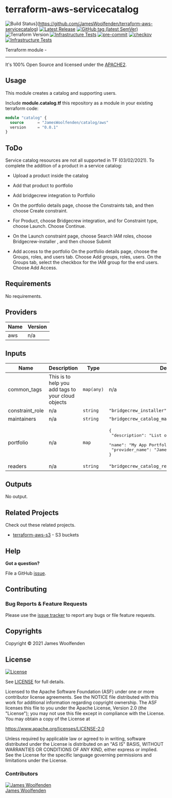 # terraform-aws-servicecatalog

![Build Status](https://github.com/JamesWoolfenden/terraform-aws-servicecatalog/workflows/Verify%20and%20Bump/badge.svg?branch=master)](https://github.com/JamesWoolfenden/terraform-aws-servicecatalog)
[![Latest Release](https://img.shields.io/github/release/JamesWoolfenden/terraform-aws-servicecatalog.svg)](https://github.com/JamesWoolfenden/terraform-aws-servicecatalog/releases/latest)
[![GitHub tag (latest SemVer)](https://img.shields.io/github/tag/JamesWoolfenden/terraform-aws-servicecatalog.svg?label=latest)](https://github.com/JamesWoolfenden/terraform-aws-servicecatalog/releases/latest)
![Terraform Version](https://img.shields.io/badge/tf-%3E%3D0.14.0-blue.svg)
[![Infrastructure Tests](https://www.bridgecrew.cloud/badges/github/JamesWoolfenden/terraform-aws-servicecatalog/cis_aws)](https://www.bridgecrew.cloud/link/badge?vcs=github&fullRepo=JamesWoolfenden%2Fterraform-aws-servicecatalog&benchmark=CIS+AWS+V1.2)
[![pre-commit](https://img.shields.io/badge/pre--commit-enabled-brightgreen?logo=pre-commit&logoColor=white)](https://github.com/pre-commit/pre-commit)
[![checkov](https://img.shields.io/badge/checkov-verified-brightgreen)](https://www.checkov.io/)
[![Infrastructure Tests](https://www.bridgecrew.cloud/badges/github/jameswoolfenden/terraform-aws-servicecatalog/general)](https://www.bridgecrew.cloud/link/badge?vcs=github&fullRepo=JamesWoolfenden%2Fterraform-aws-servicecatalog&benchmark=INFRASTRUCTURE+SECURITY)

Terraform module -

---

It's 100% Open Source and licensed under the [APACHE2](LICENSE).

## Usage

This module creates a catalog and supporting users.

Include **module.catalog.tf** this repository as a module in your existing terraform code:

```terraform
module "catalog" {
  source      = "JamesWoolfenden/catalog/aws"
  version     = "0.0.1"
}
```

## ToDo

Service catalog resources are not all supported in TF (03/02/2021).
To complete the addition of a product in a service catalog:

- Upload a product inside the catalog
- Add that product to portfolio
- Add bridgecrew integration to Portfolio
- On the portfolio details page, choose the Constraints tab, and then choose Create constraint.
- For Product, choose Bridgecrew integration, and for Constraint type, choose Launch. Choose Continue.
- On the Launch constraint page, choose Search IAM roles, choose Bridgecrew-installer , and then choose Submit

- Add access to the portfolio
  On the portfolio details page, choose the Groups, roles, and users tab.
  Choose Add groups, roles, users.
  On the Groups tab, select the checkbox for the IAM group for the end users.
  Choose Add Access.

<!-- BEGINNING OF PRE-COMMIT-TERRAFORM DOCS HOOK -->
## Requirements

No requirements.

## Providers

| Name | Version |
|------|---------|
| aws | n/a |

## Inputs

| Name | Description | Type | Default | Required |
|------|-------------|------|---------|:--------:|
| common\_tags | This is to help you add tags to your cloud objects | `map(any)` | n/a | yes |
| constraint\_role | n/a | `string` | `"bridgecrew_installer"` | no |
| maintainers | n/a | `string` | `"bridgecrew_catalog_maintainers"` | no |
| portfolio | n/a | `map` | <pre>{<br>  "description": "List of my organizations apps",<br>  "name": "My App Portfolio",<br>  "provider_name": "James"<br>}</pre> | no |
| readers | n/a | `string` | `"bridgecrew_catalog_readers"` | no |

## Outputs

No output.

<!-- END OF PRE-COMMIT-TERRAFORM DOCS HOOK -->

## Related Projects

Check out these related projects.

- [terraform-aws-s3](https://github.com/jameswoolfenden/terraform-aws-s3) - S3 buckets

## Help

**Got a question?**

File a GitHub [issue](https://github.com/JamesWoolfenden/terraform-aws-servicecatalog/issues).

## Contributing

### Bug Reports & Feature Requests

Please use the [issue tracker](https://github.com/JamesWoolfenden/terraform-aws-servicecatalog/issues) to report any bugs or file feature requests.

## Copyrights

Copyright © 2021 James Woolfenden

## License

[![License](https://img.shields.io/badge/License-Apache%202.0-blue.svg)](https://opensource.org/licenses/Apache-2.0)

See [LICENSE](LICENSE) for full details.

Licensed to the Apache Software Foundation (ASF) under one
or more contributor license agreements. See the NOTICE file
distributed with this work for additional information
regarding copyright ownership. The ASF licenses this file
to you under the Apache License, Version 2.0 (the
"License"); you may not use this file except in compliance
with the License. You may obtain a copy of the License at

<https://www.apache.org/licenses/LICENSE-2.0>

Unless required by applicable law or agreed to in writing,
software distributed under the License is distributed on an
"AS IS" BASIS, WITHOUT WARRANTIES OR CONDITIONS OF ANY
KIND, either express or implied. See the License for the
specific language governing permissions and limitations
under the License.

### Contributors

[![James Woolfenden][jameswoolfenden_avatar]][jameswoolfenden_homepage]<br/>[James Woolfenden][jameswoolfenden_homepage]

[jameswoolfenden_homepage]: https://github.com/jameswoolfenden
[jameswoolfenden_avatar]: https://github.com/jameswoolfenden.png?size=150
[github]: https://github.com/jameswoolfenden
[linkedin]: https://www.linkedin.com/in/jameswoolfenden/
[twitter]: https://twitter.com/JimWoolfenden
[share_twitter]: https://twitter.com/intent/tweet/?text=terraform-aws-servicecatalog&url=https://github.com/JamesWoolfenden/terraform-aws-servicecatalog
[share_linkedin]: https://www.linkedin.com/shareArticle?mini=true&title=terraform-aws-servicecatalog&url=https://github.com/JamesWoolfenden/terraform-aws-servicecatalog
[share_reddit]: https://reddit.com/submit/?url=https://github.com/JamesWoolfenden/terraform-aws-servicecatalog
[share_facebook]: https://facebook.com/sharer/sharer.php?u=https://github.com/JamesWoolfenden/terraform-aws-servicecatalog
[share_email]: mailto:?subject=terraform-aws-servicecatalog&body=https://github.com/JamesWoolfenden/terraform-aws-servicecatalog
